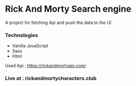 # Rick And Morty Search engine  

A project for fetching Api and push the data to the UI

### Technologies 
- Vanilla JavaScript 
- Sass
- Html

Used Api : https://rickandmortyapi.com/
### Live at : rickandmortycharacters.club
